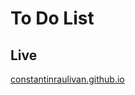# To Do List

## Live

[constantinraulivan.github.io](https://github.com/constantinraulivan/to-do-list)
